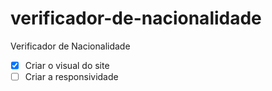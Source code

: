 # verificador-de-nacionalidade
 Verificador de Nacionalidade

- [x] Criar o visual do site
- [ ] Criar a responsividade
